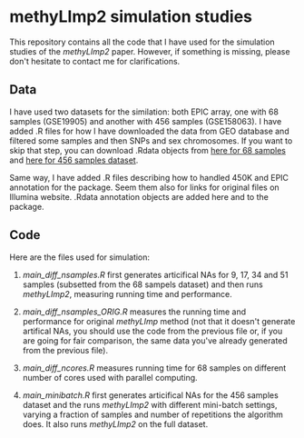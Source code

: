 # methyLImp2 simulation studies
This repository contains all the code that I have used for the simulation studies of the _methyLImp2_ paper. However, if something is missing, please don't hesitate to contact me for clarifications.

## Data
I have used two datasets for the similation: both EPIC array, one with 68 samples (GSE19905) and another with 456 samples (GSE158063). I have added .R files for how I have downloaded the data from GEO database and filtered some samples and then SNPs and sex chromosomes. If you want to skip that step, you can download .Rdata objects from [here for 68 samples](https://uio-my.sharepoint.com/:u:/g/personal/annapla_uio_no/EcZCEmgbCnFFl9uIgxnBog8B7kfiFBXR27VSw9EnaDTw0g?e=LZzJH1) and [here for 456 samples dataset](https://uio-my.sharepoint.com/:u:/g/personal/annapla_uio_no/ERIX6SObMspBoUKSoj6xKlQByKnnpdn2_qyRTBZdN_YCsA?e=gdwHoQ).

Same way, I have added .R files describing how to handled 450K and EPIC annotation for the package. Seem them also for links for original files on Illumina website. .Rdata annotation objects are added here and to the package.

## Code

Here are the files used for simulation:

1. _main_diff_nsamples.R_ first generates articifical NAs for 9, 17, 34 and 51 samples (subsetted from the 68 sampels dataset) and then runs _methyLImp2_, measuring running time and performance.

2. _main_diff_nsamples_ORIG.R_ measures the running time and performance for original _methyLImp_ method (not that it doesn't generate artifical NAs, you should use the code from the previous file or, if you are going for fair comparison, the same data you've already generated from the previous file).

3. _main_diff_ncores.R_ measures running time for 68 samples on different number of cores used with parallel computing.

4. _main_minibatch.R_ first generates articifical NAs for the 456 samples dataset and the runs _methyLImp2_ with different mini-batch settings, varying a fraction of samples and number of repetitions the algorithm does. It also runs _methyLImp2_ on the full dataset. 


